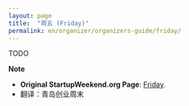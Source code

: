 ```yaml
---
layout: page
title:  "周五 (Friday)" 
permalink: en/organizer/organizers-guide/friday/
---
```

TODO

**Note**

* __Original StartupWeekend.org Page__: [Friday](http://startupweekend.org/organizer/organizers-guide/friday/). 
* 翻译：青岛创业周末